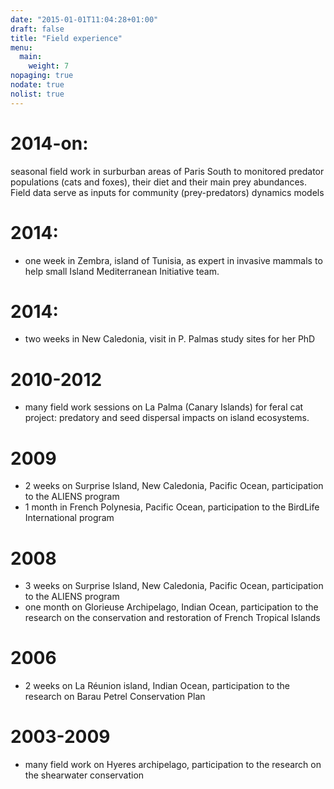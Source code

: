 ```yaml
---
date: "2015-01-01T11:04:28+01:00"
draft: false
title: "Field experience"
menu: 
  main:
    weight: 7
nopaging: true
nodate: true
nolist: true
---
```



# 2014-on: 
seasonal field work in surburban areas of Paris South to monitored predator populations (cats and foxes), their diet and their main prey abundances. Field data serve as inputs for community (prey-predators) dynamics models 

# 2014: 
* one week in Zembra, island of Tunisia, as expert in invasive mammals to help small Island Mediterranean Initiative team.

# 2014: 
* two weeks in New Caledonia, visit in P. Palmas study sites for her PhD 

# 2010-2012
* many field work sessions on La Palma (Canary Islands) for feral cat project: predatory and seed dispersal impacts on island ecosystems.

# 2009
* 2 weeks on Surprise Island, New Caledonia, Pacific Ocean, participation to the ALIENS program
* 1 month in French Polynesia, Pacific Ocean, participation to the BirdLife International program

# 2008 
* 3 weeks on Surprise Island, New Caledonia, Pacific Ocean, participation to the ALIENS program
* one month on Glorieuse Archipelago, Indian Ocean, participation to the research on the conservation and restoration of French Tropical Islands

# 2006 
* 2 weeks on La Réunion island, Indian Ocean, participation to the research on Barau Petrel Conservation Plan

# 2003-2009 
* many field work on Hyeres archipelago, participation to the research on the shearwater conservation